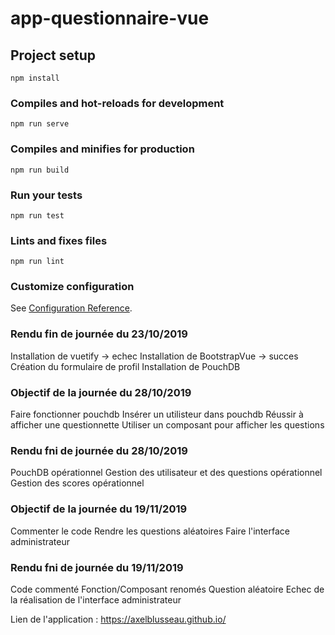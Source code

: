 # app-questionnaire-vue

## Project setup
```
npm install
```

### Compiles and hot-reloads for development
```
npm run serve
```

### Compiles and minifies for production
```
npm run build
```

### Run your tests
```
npm run test
```

### Lints and fixes files
```
npm run lint
```

### Customize configuration
See [Configuration Reference](https://cli.vuejs.org/config/).

### Rendu fin de journée du 23/10/2019
Installation de vuetify -> echec
Installation de BootstrapVue -> succes 
Création du formulaire de profil
Installation de PouchDB

### Objectif de la journée du 28/10/2019
Faire fonctionner pouchdb
Insérer un utilisteur dans pouchdb
Réussir à afficher une questionnette
Utiliser un composant pour afficher les questions

### Rendu fni de journée du 28/10/2019
PouchDB opérationnel
Gestion des utilisateur et des questions opérationnel
Gestion des scores opérationnel

### Objectif de la journée du 19/11/2019
Commenter le code
Rendre les questions aléatoires
Faire l'interface administrateur


### Rendu fni de journée du 19/11/2019
Code commenté
Fonction/Composant renomés 
Question aléatoire
Echec de la réalisation de l'interface administrateur

Lien de l'application : https://axelblusseau.github.io/



